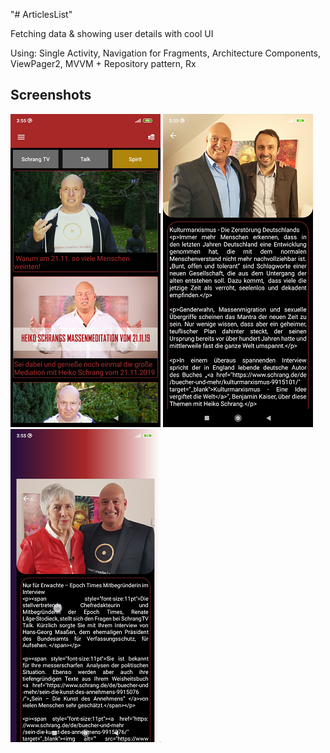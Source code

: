 "# ArticlesList" 

Fetching data & showing user details with cool UI

Using: Single Activity, Navigation for Fragments, Architecture Components, ViewPager2, MVVM + Repository pattern, Rx

Screenshots
-----------

![1](screenshots/articleslist.png "1")
![2](screenshots/2_articleslist.png "2")
![3](screenshots/3_articleslist.png "3")